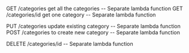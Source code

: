 GET /categories  get all the categories      -- Separate lambda function
GET /categories/id get one category      -- Separate lambda function

PUT /categories update existing category      -- Separate lambda function
POST /categories to create new category      -- Separate lambda function

DELETE /categories/id      -- Separate lambda function


